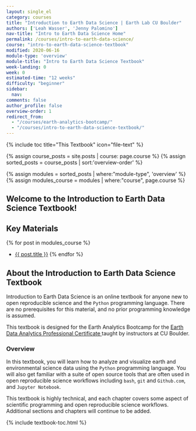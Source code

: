 ```yaml
---
layout: single_el
category: courses
title: "Introduction to Earth Data Science | Earth Lab CU Boulder"
authors: ['Leah Wasser', 'Jenny Palomino']
nav-title: "Intro to Earth Data Science Home"
permalink: /courses/intro-to-earth-data-science/
course: "intro-to-earth-data-science-textbook"
modified: 2020-06-16
module-type: 'overview'
module-title: "Intro to Earth Data Science Textbook"
week-landing: 0
week: 0
estimated-time: "12 weeks"
difficulty: "beginner"
sidebar:
  nav:
comments: false
author_profile: false
overview-order: 1
redirect_from:
  - "/courses/earth-analytics-bootcamp/"
  - "/courses/intro-to-earth-data-science-textbook/" 
---
```



{% include toc title="This Textbook" icon="file-text" %}

{% assign course_posts = site.posts | course: page.course %}
{% assign sorted_posts = course_posts | sort:'overview-order' %}

{% assign modules = sorted_posts | where:"module-type", 'overview' %}
{% assign modules_course = modules | where:"course", page.course %}

<div class="notice--info" markdown="1">

## <i class="fa fa-ship" aria-hidden="true"></i> Welcome to the Introduction to Earth Data Science Textbook!

## Key Materials

{% for post in modules_course %}
 * <a href="{{ site.url }}{{ post.permalink }}">{{ post.title }}</a>
{% endfor %}

</div>
<!-- an overview module specifies the overview content for the course including syllabus and any assignments  module-type: 'session' specified a week or a particular set of content surrounding a topic - eg internship seminar, etc -->

## About the Introduction to Earth Data Science Textbook

Introduction to Earth Data Science is an online textbook for anyone new to open reproducible science and the `Python` programming language. There are no prerequisites for this material, and no prior programming knowledge is assumed. 

This textbook is designed for the Earth Analytics Bootcamp for the <a href="https://www.colorado.edu/earthlab/earth-data-analytics-foundations-professional-certificate" target = "_blank">Earth Data Analytics Professional Certificate </a> taught by instructors at CU Boulder. 

### Overview 

In this textbook, you will learn how to analyze and visualize earth and environmental science data using the `Python` programming language. You will also get familiar with a suite of open source tools that are often used in open reproducible science workflows including `bash`, `git` and `Github.com`, and `Jupyter Notebook`.

This textbook is highly technical, and each chapter covers some aspect of scientific programming and open reproducible science workflows. Additional sections and chapters will continue to be added. 

{% include textbook-toc.html %}

